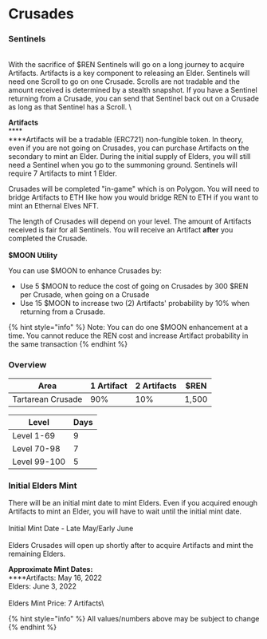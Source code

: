 # Crusades

### **Sentinels**

\
With the sacrifice of $REN Sentinels will go on a long journey to acquire Artifacts.  Artifacts is a key component to releasing an Elder. Sentinels will need one Scroll to go on one Crusade.  Scrolls are not tradable and the amount received is determined by a stealth snapshot. If you have a Sentinel returning from a Crusade, you can send that Sentinel back out on a Crusade as long as that Sentinel has a Scroll.  \


**Artifacts** \
****\
****Artifacts will be a tradable (ERC721) non-fungible token. In theory, even if you are not going on Crusades, you can purchase Artifacts on the secondary to mint an Elder.  During the initial supply of Elders, you will still need a Sentinel when you go to the summoning ground.  Sentinels will require 7 Artifacts to mint 1 Elder.&#x20;

Crusades will be completed "in-game" which is on Polygon.  You will need to bridge Artifacts to ETH like how you would bridge REN to ETH if you want to mint an Ethernal Elves NFT. &#x20;

The length of Crusades will depend on your level.  The amount of Artifacts received is fair for all Sentinels.  You will receive an Artifact **after** you completed the Crusade.\
\
**$MOON Utility**

You can use $MOON to enhance Crusades by:

* Use 5 $MOON to reduce the cost of going on Crusades by 300 $REN per Crusade, when going on a Crusade
* Use 15 $MOON to increase two (2) Artifacts' probability by 10% when returning from a Crusade.

{% hint style="info" %}
Note: You can do one $MOON enhancement at a time. You cannot reduce the REN cost and increase Artifact probability in the same transaction
{% endhint %}

### Overview

| Area              | 1 Artifact | 2 Artifacts | $REN  |
| ----------------- | ---------- | ----------- | ----- |
| Tartarean Crusade | 90%        | 10%         | 1,500 |

| Level        | Days |
| ------------ | ---- |
| Level 1-69   | 9    |
| Level 70-98  | 7    |
| Level 99-100 | 5    |

### **Initial Elders Mint**

There will be an initial mint date to mint Elders.  Even if you acquired enough Artifacts to mint an Elder, you will have to wait until the initial mint date.\
\
Initial Mint Date - Late May/Early June\
\
Elders Crusades will open up shortly after to acquire Artifacts and mint the remaining Elders.

**Approximate Mint Dates:** \
****Artifacts:  May 16, 2022\
Elders: June 3, 2022\
\
Elders Mint Price: 7 Artifacts\


{% hint style="info" %}
All values/numbers above may be subject to change
{% endhint %}
